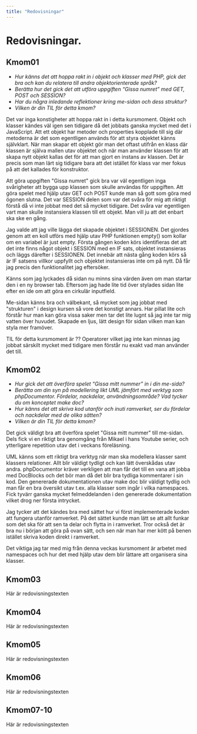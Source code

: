 ```yaml
---
title: "Redovisningar"
---
```

Redovisningar.
=========================



Kmom01
-------------------------
- _Hur känns det att hoppa rakt in i objekt och klasser med PHP, gick det bra och kan du relatera till andra objektorienterade språk?_
- _Berätta hur det gick det att utföra uppgiften “Gissa numret” med GET, POST och SESSION?_
- _Har du några inledande reflektioner kring me-sidan och dess struktur?_
- _Vilken är din TIL för detta kmom?_

Det var inga konstigheter att hoppa rakt in i detta kursmoment. Objekt och klasser kändes väl igen sen tidigare då det jobbats ganska
mycket med det i JavaScript. Att ett objekt har metoder och properties kopplade till sig där metoderna är det som egentligen används
för att styra objektet känns självklart. När man skapar ett objekt gör man det oftast utifrån en klass där klassen är själva mallen
utav objektet och när man använder klassen för att skapa nytt objekt kallas det för att man gjort en instans av klassen. Det är precis
som man lärt sig tidigare bara att det istället för klass var mer fokus på att det kallades för konstruktor.

Att göra uppgiften "Gissa numret" gick bra var väl egentligen inga svårigheter att bygga upp klassen som skulle användas för uppgiften.
Att göra spelet med hjälp utav GET och POST kunde man så gott som göra med ögonen slutna. Det var SESSION delen som var det svåra för
mig att riktigt förstå då vi inte jobbat med det så mycket tidigare. Det svåra var egentligen vart man skulle instansiera klassen till
ett objekt. Man vill ju att det enbart ska ske en gång.

Jag valde att jag ville lägga det skapade objektet i SESSIONEN. Det gjordes genom att en koll utförs med hjälp utav PHP funktionen empty()
som kollar om en variabel är just empty. Första gången koden körs identifieras det att det inte finns något objekt i SESSION med en IF
sats, objektet instansieras och läggs därefter i SESSIONEN. Det innebär att nästa gång koden körs så är IF satsens villkor uppfyllt och
objektet instansieras inte om på nytt. Då får jag precis den funktionalitet jag eftersöker.

Känns som jag lyckades då sidan nu minns sina värden även om man startar den i en ny browser tab. Eftersom jag hade lite tid över stylades
sidan lite efter en ide om att göra en cirkulär inputfield.

Me-sidan känns bra och välbekant, så mycket som jag jobbat med "strukturen" i design kursen så vore det konstigt annars. Har pillat lite
och förstår hur man kan göra vissa saker men tar det lite lugnt så jag inte tar mig vatten över huvudet. Skapade en ljus, lätt design för
sidan vilken man kan styla mer framöver.

TIL för detta kursmoment är ?? Operatorer vilket jag inte kan minnas jag jobbat särskilt mycket med tidigare men förstår nu exakt vad man
använder det till.


Kmom02
-------------------------
- _Hur gick det att överföra spelet “Gissa mitt nummer” in i din me-sida?_
- _Berätta om din syn på modellering likt UML jämfört med verktyg som phpDocumentor. Fördelar, nackdelar, användningsområde? Vad tycker du om konceptet make doc?_
- _Hur känns det att skriva kod utanför och inuti ramverket, ser du fördelar och nackdelar med de olika sätten?_
- _Vilken är din TIL för detta kmom?_

Det gick väldigt bra att överföra spelet "Gissa mitt nummer" till me-sidan. Dels fick vi en riktigt bra genomgång från Mikael i hans
Youtube serier, och ytterligare repetition utav det i veckans föreläsning.

UML känns som ett riktigt bra verktyg när man ska modellera klasser samt klassers relationer. Allt blir väldigt tydligt och kan lätt
överskådas utav andra. phpDocumentor kräver verkligen att man får det till en vana att jobba med DocBlocks och det bör man då det blir
bra tydliga kommentarer i sin kod. Den genererade dokumentationen utav make doc blir väldigt tydlig och man får en bra översikt utav t.ex.
alla klasser som ingår i vilka namespaces. Fick tyvärr ganska mycket felmeddelanden i den genererade dokumentation vilket drog ner första
intrycket.

Jag tycker att det kändes bra med sättet hur vi först implementerade koden att fungera utanför ramverket. På det sättet kunde man lätt se
att allt funkar som det ska för att sen ta delar och flytta in i ramverket. Tror också det är bra nu i början att göra på ovan sätt, och
sen när man har mer kött på benen istället skriva koden direkt i ramverket.

Det viktiga jag tar med mig från denna veckas kursmoment är arbetet med namespaces och hur det med hjälp utav dem blir lättare att
organisera sina klasser.



Kmom03
-------------------------

Här är redovisningstexten



Kmom04
-------------------------

Här är redovisningstexten



Kmom05
-------------------------

Här är redovisningstexten



Kmom06
-------------------------

Här är redovisningstexten



Kmom07-10
-------------------------

Här är redovisningstexten
